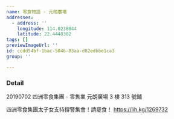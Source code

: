 ```yaml
---
name: 零食物語 - 元朗廣場
addresses:
  - address: ''
    longitude: 114.0238044
    latitude: 22.4448302
tags: []
previewImageUrl: ''
id: ccdd54bf-1bac-5046-83aa-d82edbbe1ca3
group: ''

---
```

### Detail
20190702
四洲零食集團 - 零售業
元朗廣場 3 樓 313 號舖

四洲零食集團太子女支持撐警集會！請罷食！
https://lih.kg/1269732

